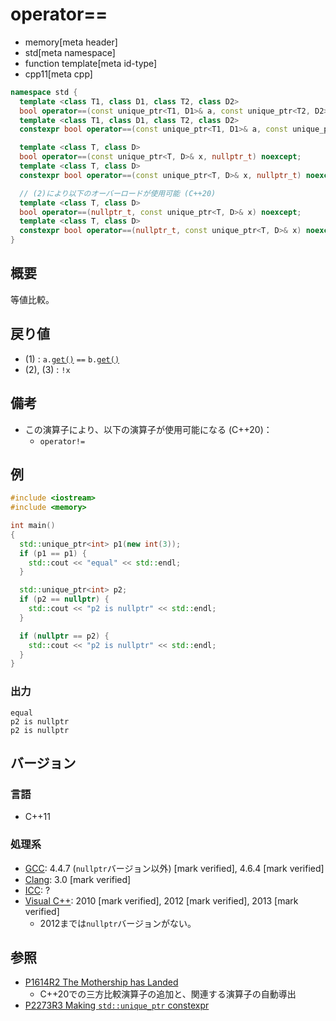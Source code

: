 # operator==
* memory[meta header]
* std[meta namespace]
* function template[meta id-type]
* cpp11[meta cpp]

```cpp
namespace std {
  template <class T1, class D1, class T2, class D2>
  bool operator==(const unique_ptr<T1, D1>& a, const unique_ptr<T2, D2>& b); // (1) C++11
  template <class T1, class D1, class T2, class D2>
  constexpr bool operator==(const unique_ptr<T1, D1>& a, const unique_ptr<T2, D2>& b); // (1) C++23

  template <class T, class D>
  bool operator==(const unique_ptr<T, D>& x, nullptr_t) noexcept;            // (2) C++11
  template <class T, class D>
  constexpr bool operator==(const unique_ptr<T, D>& x, nullptr_t) noexcept;  // (2) C++23

  // (2)により以下のオーバーロードが使用可能 (C++20)
  template <class T, class D>
  bool operator==(nullptr_t, const unique_ptr<T, D>& x) noexcept;            // (3) C++11
  template <class T, class D>
  constexpr bool operator==(nullptr_t, const unique_ptr<T, D>& x) noexcept;  // (3) C++23
}
```

## 概要
等値比較。


## 戻り値
- (1) : `a.`[`get()`](get.md) `==` `b.`[`get()`](get.md)
- (2), (3) : `!x`


## 備考
- この演算子により、以下の演算子が使用可能になる (C++20)：
    - `operator!=`


## 例
```cpp example
#include <iostream>
#include <memory>

int main()
{
  std::unique_ptr<int> p1(new int(3));
  if (p1 == p1) {
    std::cout << "equal" << std::endl;
  }

  std::unique_ptr<int> p2;
  if (p2 == nullptr) {
    std::cout << "p2 is nullptr" << std::endl;
  }

  if (nullptr == p2) {
    std::cout << "p2 is nullptr" << std::endl;
  }
}
```

### 出力
```
equal
p2 is nullptr
p2 is nullptr
```

## バージョン
### 言語
- C++11

### 処理系
- [GCC](/implementation.md#gcc): 4.4.7 (`nullptr`バージョン以外) [mark verified], 4.6.4 [mark verified]
- [Clang](/implementation.md#clang): 3.0 [mark verified]
- [ICC](/implementation.md#icc): ?
- [Visual C++](/implementation.md#visual_cpp): 2010 [mark verified], 2012 [mark verified], 2013 [mark verified]
	- 2012までは`nullptr`バージョンがない。


## 参照
- [P1614R2 The Mothership has Landed](https://www.open-std.org/jtc1/sc22/wg21/docs/papers/2019/p1614r2.html)
    - C++20での三方比較演算子の追加と、関連する演算子の自動導出
- [P2273R3 Making `std::unique_ptr` constexpr](https://www.open-std.org/jtc1/sc22/wg21/docs/papers/2021/p2273r3.pdf)

